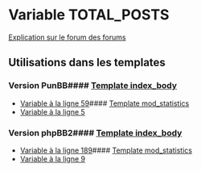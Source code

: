 # Variable TOTAL_POSTS
[Explication sur le forum des forums](http://forum.forumactif.com/t294113-listing-des-variables#TOTAL_POSTS)
## Utilisations dans les templates
### Version PunBB#### [Template index_body](punbb/index_body.md)
* [Variable à la ligne 59](../punbb/index_body.tpl#L59)#### [Template mod_statistics](punbb/mod_statistics.md)
* [Variable à la ligne 5](../punbb/mod_statistics.tpl#L5)
### Version phpBB2#### [Template index_body](subsilver/index_body.md)
* [Variable à la ligne 189](../subsilver/index_body.tpl#L189)#### [Template mod_statistics](subsilver/mod_statistics.md)
* [Variable à la ligne 9](../subsilver/mod_statistics.tpl#L9)